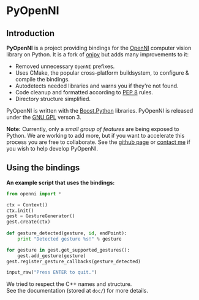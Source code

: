 # PyOpenNI #

## Introduction ##

**PyOpenNI** is a project providing bindings for the [OpenNI](http://openni.org) computer vision library on Python. It is a fork of [onipy](http://code.google.com/p/onipy) but adds many improvements to it:

 * Removed unnecessary `OpenNI` prefixes.
 * Uses CMake, the popular cross-platform buildsystem, to configure & compile the bindings.
 * Autodetects needed libraries and warns you if they're not found.
 * Code cleanup and formatted according to [PEP 8](http://www.python.org/dev/peps/pep-0008) rules.
 * Directory structure simplified.

PyOpenNI is written with the [Boost.Python](http://www.boost.org/doc/libs/release/libs/python/doc/index.html) libraries. PyOpenNI is released under the [GNU GPL](http://www.gnu.org/copyleft/gpl.html) verson 3.

**Note:** Currently, only a _small group of features_ are being exposed to Python. We are working to add more, but if you want to accelerate this process you are free to collaborate. See the [github page](https://github.com/jmendeth/PyOpenNI) or [contact me](jmendeth@gmail.com) if you wish to help develop PyOpenNI.

## Using the bindings ##

**An example script that uses the bindings:**

```python
from openni import *

ctx = Context()
ctx.init()
gest = GestureGenerator()
gest.create(ctx)
    
def gesture_detected(gesture, id, endPoint):
    print "Detected gesture %s!" % gesture

for gesture in gest.get_supported_gestures():
    gest.add_gesture(gesture)
gest.register_gesture_callbacks(gesture_detected)

input_raw("Press ENTER to quit.")
```

We tried to respect the C++ names and structure.  
See the documentation (stored at `doc/`) for more details.